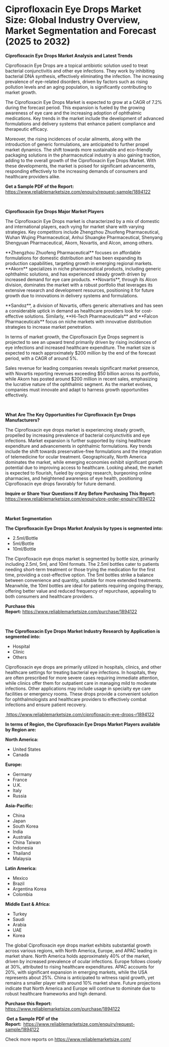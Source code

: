 <p><h1>Ciprofloxacin Eye Drops Market Size: Global Industry Overview, Market Segmentation and Forecast (2025 to 2032)</h1></p><p><strong>Ciprofloxacin Eye Drops Market Analysis and Latest Trends</strong></p>
<p><p>Ciprofloxacin Eye Drops are a topical antibiotic solution used to treat bacterial conjunctivitis and other eye infections. They work by inhibiting bacterial DNA synthesis, effectively eliminating the infection. The increasing prevalence of eye-related disorders, driven by factors such as rising pollution levels and an aging population, is significantly contributing to market growth.</p><p>The Ciprofloxacin Eye Drops Market is expected to grow at a CAGR of 7.2% during the forecast period. This expansion is fueled by the growing awareness of eye care and the increasing adoption of ophthalmic medications. Key trends in the market include the development of advanced formulations and delivery systems that enhance patient compliance and therapeutic efficacy. </p><p>Moreover, the rising incidences of ocular ailments, along with the introduction of generic formulations, are anticipated to further propel market dynamics. The shift towards more sustainable and eco-friendly packaging solutions in the pharmaceutical industry is also gaining traction, adding to the overall growth of the Ciprofloxacin Eye Drops Market. With these developments, the market is poised for significant advancements, responding effectively to the increasing demands of consumers and healthcare providers alike.</p></p>
<p><strong>Get a Sample PDF of the Report:&nbsp;</strong> <a href="https://www.reliablemarketsize.com/enquiry/request-sample/1894122?utm_campaign=2802&utm_medium=2&utm_source=Github&utm_content=ia&utm_term=08032025&utm_id=ciprofloxacin-eye-drops">https://www.reliablemarketsize.com/enquiry/request-sample/1894122</a></p>
<p>&nbsp;</p>
<p><strong>Ciprofloxacin Eye Drops Major Market Players</strong></p>
<p><p>The Ciprofloxacin Eye Drops market is characterized by a mix of domestic and international players, each vying for market share with varying strategies. Key competitors include Zhengzhou Zhuofeng Pharmaceutical, Wuhan Wujing Pharmaceutical, Anhui Shuangke Pharmaceutical, Shenyang Shengyuan Pharmaceutical, Akorn, Novartis, and Alcon, among others. </p><p>**Zhengzhou Zhuofeng Pharmaceutical** focuses on affordable formulations for domestic distribution and has been expanding its production capabilities, targeting growth in emerging regional markets. **Akorn** specializes in niche pharmaceutical products, including generic ophthalmic solutions, and has experienced steady growth driven by increased demand for eye care products. **Novartis**, through its Alcon division, dominates the market with a robust portfolio that leverages its extensive research and development resources, positioning it for future growth due to innovations in delivery systems and formulations.</p><p>**Sandoz**, a division of Novartis, offers generic alternatives and has seen a considerable uptick in demand as healthcare providers look for cost-effective solutions. Similarly, **Hi-Tech Pharmaceuticals** and **Falcon Pharmaceuticals** focus on niche markets with innovative distribution strategies to increase market penetration.</p><p>In terms of market growth, the Ciprofloxacin Eye Drops segment is projected to see an upward trend primarily driven by rising incidences of eye infections and increased healthcare expenditure. The market size is expected to reach approximately $200 million by the end of the forecast period, with a CAGR of around 5%.</p><p>Sales revenue for leading companies reveals significant market presence, with Novartis reporting revenues exceeding $50 billion across its portfolio, while Akorn has posted around $200 million in recent sales, emphasizing the lucrative nature of the ophthalmic segment. As the market evolves, companies must innovate and adapt to harness growth opportunities effectively.</p></p>
<p>&nbsp;</p>
<p><strong>What Are The Key Opportunities For Ciprofloxacin Eye Drops Manufacturers?</strong></p>
<p><p>The Ciprofloxacin eye drops market is experiencing steady growth, propelled by increasing prevalence of bacterial conjunctivitis and eye infections. Market expansion is further supported by rising healthcare expenditure and advancements in ophthalmic formulations. Key trends include the shift towards preservative-free formulations and the integration of telemedicine for ocular treatment. Geographically, North America dominates the market, while emerging economies exhibit significant growth potential due to improving access to healthcare. Looking ahead, the market is expected to flourish, fueled by ongoing research, burgeoning online pharmacies, and heightened awareness of eye health, positioning Ciprofloxacin eye drops favorably for future demand.</p></p>
<p><strong>Inquire or Share Your Questions If Any Before Purchasing This Report:</strong> <a href="https://www.reliablemarketsize.com/enquiry/pre-order-enquiry/1894122?utm_campaign=2802&utm_medium=2&utm_source=Github&utm_content=ia&utm_term=08032025&utm_id=ciprofloxacin-eye-drops">https://www.reliablemarketsize.com/enquiry/pre-order-enquiry/1894122</a></p>
<p>&nbsp;</p>
<p><strong>Market Segmentation</strong></p>
<p><strong>The Ciprofloxacin Eye Drops Market Analysis by types is segmented into:</strong></p>
<p><ul><li>2.5ml/Bottle</li><li>5ml/Bottle</li><li>10ml/Bottle</li></ul></p>
<p><p>The Ciprofloxacin eye drops market is segmented by bottle size, primarily including 2.5ml, 5ml, and 10ml formats. The 2.5ml bottles cater to patients needing short-term treatment or those trying the medication for the first time, providing a cost-effective option. The 5ml bottles strike a balance between convenience and quantity, suitable for more extended treatments. Meanwhile, the 10ml bottles are ideal for patients requiring ongoing therapy, offering better value and reduced frequency of repurchase, appealing to both consumers and healthcare providers.</p></p>
<p><strong>Purchase this Report:&nbsp;</strong><a href="https://www.reliablemarketsize.com/purchase/1894122?utm_campaign=2802&utm_medium=2&utm_source=Github&utm_content=ia&utm_term=08032025&utm_id=ciprofloxacin-eye-drops">https://www.reliablemarketsize.com/purchase/1894122</a></p>
<p>&nbsp;</p>
<p><strong>The Ciprofloxacin Eye Drops Market Industry Research by Application is segmented into:</strong></p>
<p><ul><li>Hospital</li><li>Clinic</li><li>Others</li></ul></p>
<p><p>Ciprofloxacin eye drops are primarily utilized in hospitals, clinics, and other healthcare settings for treating bacterial eye infections. In hospitals, they are often prescribed for more severe cases requiring immediate attention, while clinics offer them for outpatient care in managing mild to moderate infections. Other applications may include usage in specialty eye care facilities or emergency rooms. These drops provide a convenient solution for ophthalmologists and healthcare providers to effectively combat infections and ensure patient recovery.</p></p>
<p><a href="https://www.reliablemarketsize.com/ciprofloxacin-eye-drops-r1894122?utm_campaign=2802&utm_medium=2&utm_source=Github&utm_content=ia&utm_term=08032025&utm_id=ciprofloxacin-eye-drops">&nbsp;https://www.reliablemarketsize.com/ciprofloxacin-eye-drops-r1894122</a></p>
<p><strong>In terms of Region, the Ciprofloxacin Eye Drops Market Players available by Region are:</strong></p>
<p>
    <p> <strong> North America: </strong>
        <ul>
            <li>United States</li>
            <li>Canada</li>
        </ul>
        </p> 
    <p> <strong> Europe: </strong>
        <ul>
            <li>Germany</li>
            <li>France</li>
            <li>U.K.</li>
            <li>Italy</li>
            <li>Russia</li>
        </ul>
        </p> 
    <p> <strong> Asia-Pacific: </strong>
        <ul>
            <li>China</li>
            <li>Japan</li>
            <li>South Korea</li>
            <li>India</li>
            <li>Australia</li>
            <li>China Taiwan</li>
            <li>Indonesia</li>
            <li>Thailand</li>
            <li>Malaysia</li>
        </ul>
        </p> 
    <p> <strong> Latin America: </strong>
        <ul>
            <li>Mexico</li>
            <li>Brazil</li>
            <li>Argentina Korea</li>
            <li>Colombia</li>
        </ul>
        </p> 
    <p> <strong> Middle East & Africa: </strong>
        <ul>
            <li>Turkey</li>
            <li>Saudi</li>
            <li>Arabia</li>
            <li>UAE</li>
            <li>Korea</li>
        </ul>
    </p>
    </p>
<p><p>The global Ciprofloxacin eye drops market exhibits substantial growth across various regions, with North America, Europe, and APAC leading in market share. North America holds approximately 40% of the market, driven by increased prevalence of ocular infections. Europe follows closely at 30%, attributed to rising healthcare expenditures. APAC accounts for 20%, with significant expansion in emerging markets, while the USA represents about 25%. China is anticipated to witness rapid growth, yet remains a smaller player with around 10% market share. Future projections indicate that North America and Europe will continue to dominate due to robust healthcare frameworks and high demand.</p></p>
<p><strong>Purchase this Report: </strong><a href="https://www.reliablemarketsize.com/purchase/1894122?utm_campaign=2802&utm_medium=2&utm_source=Github&utm_content=ia&utm_term=08032025&utm_id=ciprofloxacin-eye-drops">https://www.reliablemarketsize.com/purchase/1894122</a></p>
<p>&nbsp;<strong>Get a Sample PDF of the Report:&nbsp;&nbsp;</strong><a href="https://www.reliablemarketsize.com/enquiry/request-sample/1894122?utm_campaign=2802&utm_medium=2&utm_source=Github&utm_content=ia&utm_term=08032025&utm_id=ciprofloxacin-eye-drops">https://www.reliablemarketsize.com/enquiry/request-sample/1894122</a></p>
<p><strong></strong></p>
<p>Check more reports on <a href="https://www.reliablemarketsize.com/?utm_campaign=2802&utm_medium=2&utm_source=Github&utm_content=ia&utm_term=08032025&utm_id=ciprofloxacin-eye-drops">https://www.reliablemarketsize.com/</a></p>